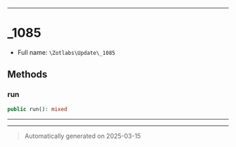 ***

# _1085





* Full name: `\Zotlabs\Update\_1085`




## Methods


### run



```php
public run(): mixed
```












***


***
> Automatically generated on 2025-03-15
